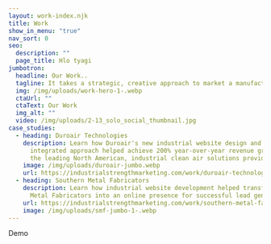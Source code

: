 ```yaml
---
layout: work-index.njk
title: Work
show_in_menu: "true"
nav_sort: 0
seo:
  description: ""
  page_title: Hlo tyagi
jumbotron:
  headline: Our Work..
  tagline: It takes a strategic, creative approach to market a manufacturing company
  img: /img/uploads/work-hero-1-.webp
  ctaUrl: ""
  ctaText: Our Work
  img_alt: ""
  video: /img/uploads/2-13_solo_social_thumbnail.jpg
case_studies:
  - heading: Duroair Technologies
    description: Learn how Duroair's new industrial website design and strategic,
      integrated approach helped achieve 200% year-over-year revenue growth for
      the leading North American, industrial clean air solutions provider.
    image: /img/uploads/duroair-jumbo.webp
    url: https://industrialstrengthmarketing.com/work/duroair-technologies/
  - heading: Southern Metal Fabricators
    description: L﻿earn how industrial website development helped transform Southern
      Metal Fabricators into an online presence for successful lead generation.
    url: https://industrialstrengthmarketing.com/work/southern-metal-fabricators/
    image: /img/uploads/smf-jumbo-1-.webp
---
```

Demo